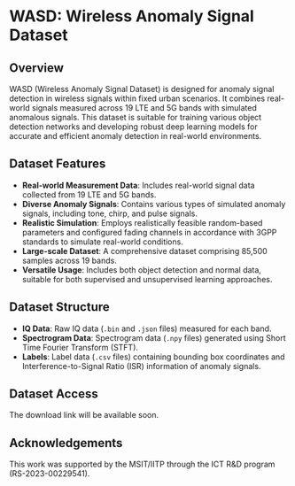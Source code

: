 
# WASD: Wireless Anomaly Signal Dataset

## Overview

WASD (Wireless Anomaly Signal Dataset) is designed for anomaly signal detection in wireless signals within fixed urban scenarios. It combines real-world signals measured across 19 LTE and 5G bands with simulated anomalous signals. This dataset is suitable for training various object detection networks and developing robust deep learning models for accurate and efficient anomaly detection in real-world environments.

## Dataset Features

* **Real-world Measurement Data**: Includes real-world signal data collected from 19 LTE and 5G bands.
* **Diverse Anomaly Signals**: Contains various types of simulated anomaly signals, including tone, chirp, and pulse signals.
* **Realistic Simulation**: Employs realistically feasible random-based parameters and configured fading channels in accordance with 3GPP standards to simulate real-world conditions.
* **Large-scale Dataset**: A comprehensive dataset comprising 85,500 samples across 19 bands.
* **Versatile Usage**: Includes both object detection and normal data, suitable for both supervised and unsupervised learning approaches.

## Dataset Structure

* **IQ Data**: Raw IQ data (`.bin` and `.json` files) measured for each band.
* **Spectrogram Data**: Spectrogram data (`.npy` files) generated using Short Time Fourier Transform (STFT).
* **Labels**: Label data (`.csv` files) containing bounding box coordinates and Interference-to-Signal Ratio (ISR) information of anomaly signals.

## Dataset Access

The download link will be available soon.

## Acknowledgements

This work was supported by the MSIT/IITP through the ICT R&D program (RS-2023-00229541).
